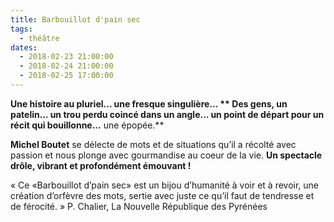 ```yaml
---
title: Barbouillot d'pain sec
tags: 
  - théâtre
dates:
  - 2018-02-23 21:00:00
  - 2018-02-24 21:00:00
  - 2018-02-25 17:00:00
---
```


**Une histoire au pluriel... une fresque singulière... ** Des gens, un patelin... un trou perdu coincé dans un angle... un point de départ pour un récit qui bouillonne...** une épopée.**

**Michel Boutet** se délecte de mots et de situations qu’il a récolté avec passion et nous plonge avec gourmandise au coeur de la vie.  **Un spectacle drôle, vibrant et profondément émouvant !**

   
<quote>« Ce «Barbouillot d’pain sec» est un bijou d’humanité à voir et à revoir, une création d’orfèvre des mots, sertie avec juste ce qu’il faut de tendresse et de férocité. »  P. Chalier, La Nouvelle République des Pyrénées</quote>



